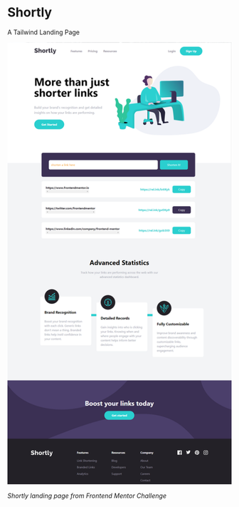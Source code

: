 # Shortly

A Tailwind Landing Page

![shortly](https://github.com/ekmin/shortly/blob/master/images/shortly.png)

*Shortly landing page from Frontend Mentor Challenge*

